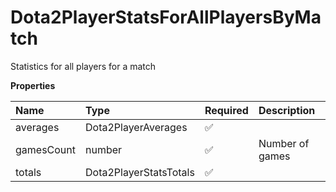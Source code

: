# Dota2PlayerStatsForAllPlayersByMatch

Statistics for all players for a match

**Properties**

| Name       | Type                   | Required | Description     |
| :--------- | :--------------------- | :------- | :-------------- |
| averages   | Dota2PlayerAverages    | ✅       |                 |
| gamesCount | number                 | ✅       | Number of games |
| totals     | Dota2PlayerStatsTotals | ✅       |                 |
